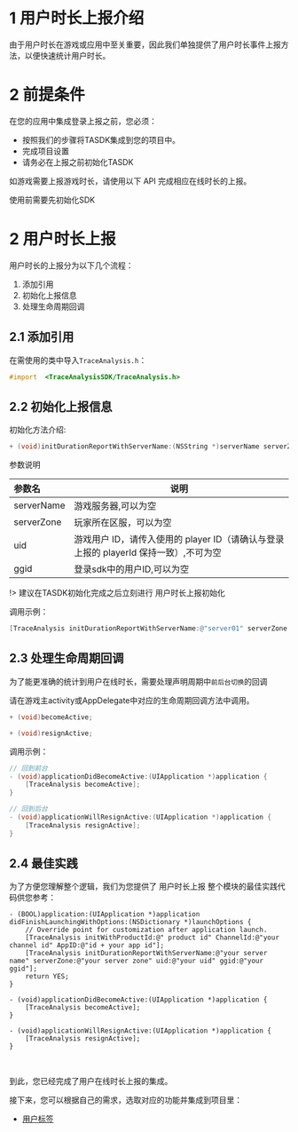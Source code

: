 
# 1 用户时长上报介绍

由于用户时长在游戏或应用中至关重要，因此我们单独提供了用户时长事件上报方法，以便快速统计用户时长。

# 2 前提条件

在您的应用中集成登录上报之前，您必须：

- 按照我们的步骤将TASDK集成到您的项目中。
- 完成项目设置
- 请务必在上报之前初始化TASDK

如游戏需要上报游戏时长，请使用以下 API 完成相应在线时长的上报。

使用前需要先初始化SDK

# 2 用户时长上报

用户时长的上报分为以下几个流程：

1. 添加引用
2. 初始化上报信息
3. 处理生命周期回调

## 2.1 添加引用

在需使用的类中导入`TraceAnalysis.h`：

```Objective-C
#import  <TraceAnalysisSDK/TraceAnalysis.h>
```

## 2.2 初始化上报信息

初始化方法介绍:

```Objective-C
+ (void)initDurationReportWithServerName:(NSString *)serverName serverZone:(NSString *)serverZone uid:(NSString *)uid ggid:(NSString *)ggid;
```

参数说明

|参数名|说明|
|:----  |-----   |
|serverName |游戏服务器,可以为空  |
|serverZone |玩家所在区服，可以为空 |
|uid |游戏用户 ID，请传入使用的 player ID（请确认与登录上报的 playerId 保持一致）,不可为空  |
|ggid |登录sdk中的用户ID,可以为空 |

!> 建议在TASDK初始化完成之后立刻进行 用户时长上报初始化

调用示例：

```Objective-C
[TraceAnalysis initDurationReportWithServerName:@"server01" serverZone:@"zone01" uid:@"uid001" ggid:@"ggid001"];
```

## 2.3 处理生命周期回调

为了能更准确的统计到用户在线时长，需要处理声明周期中`前后台切换`的回调

请在游戏主activity或AppDelegate中对应的生命周期回调方法中调用。

```Objective-C
+ (void)becomeActive;

+ (void)resignActive;
```

调用示例：

```Objective-C
// 回到前台
- (void)applicationDidBecomeActive:(UIApplication *)application {
    [TraceAnalysis becomeActive];
}

// 回到后台
- (void)applicationWillResignActive:(UIApplication *)application {
    [TraceAnalysis resignActive];
}
```

## 2.4 最佳实践

为了方便您理解整个逻辑，我们为您提供了 用户时长上报 整个模块的最佳实践代码供您参考：

```
- (BOOL)application:(UIApplication *)application didFinishLaunchingWithOptions:(NSDictionary *)launchOptions {
    // Override point for customization after application launch.
    [TraceAnalysis initWithProductId:@" product id" ChannelId:@"your channel id" AppID:@"id + your app id"];
    [TraceAnalysis initDurationReportWithServerName:@"your server name" serverZone:@"your server zone" uid:@"your uid" ggid:@"your ggid"];
    return YES;
}

- (void)applicationDidBecomeActive:(UIApplication *)application {
    [TraceAnalysis becomeActive];
}

- (void)applicationWillResignActive:(UIApplication *)application {
    [TraceAnalysis resignActive];
}
```


<br>

到此，您已经完成了用户在线时长上报的集成。

接下来，您可以根据自己的需求，选取对应的功能并集成到项目里：

- [用户标签](/tasdk/ios/ios_tag.md)